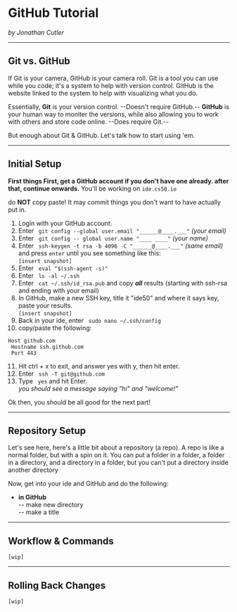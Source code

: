 # GitHub Tutorial

_by Jonathan Cutler_

---
## Git vs. GitHub
If Git is your camera, GitHub is your camera roll. Git is a tool you can use while you code; it's a system to help with version control. GitHub is the website linked to the system to help with visualizing what you do.  

Essentially, **Git** is your version control. --Doesn't require GitHub.-- **GitHub** is your human way to moniter the versions, while also allowing you to work with others and store code online. --Does require Git.--

But enough about Git & GitHub. Let's talk how to start using 'em.  

---
## Initial Setup
**First things First, get a GitHub account if you don't have one already. after that, continue onwards.**
You'll be working on `` ide.cs50.io ``

do **NOT** copy paste! It may commit things you don't want to have actually put in.
1. Login with your GitHub account.
2. Enter `` git config --global user.email "______@____.___"``  *(your email)*
3. Enter `` git config -- global user.name "____ ____"`` *(your name)*
4. Enter `` ssh-keygen -t rsa -b 4096 -C "______@____.___"``  *(same email)* and press ``enter`` until you see something like this:  
``[insert snapshot]``
5. Enter `` eval "$(ssh-agent -s)"``
6. Enter `` ls -al ~/.ssh``
7. Enter `` cat ~/.ssh/id_rsa.pub`` and copy ***all*** results  (starting with ssh-rsa and ending with your email)  
8. In GitHub, make a new SSH key, title it "ide50" and where it says key, paste your results.  
``[insert snapshot]``
9. Back in your ide, enter `` sudo nano ~/.ssh/config``
10. copy/paste the following:  
```
Host github.com
 Hostname ssh.github.com
 Port 443
 ```
11. Hit ctrl + x to exit, and answer yes with y, then hit enter.
12. Enter `` ssh -T git@github.com``
13. Type `` yes`` and hit Enter.  
*you should see a message saying "hi" and "welcome!"*

Ok then, you should be all good for the next part!

---
## Repository Setup
Let's see here, here's a little bit about a repository (a repo). A repo is like a normal folder, but with a spin on it. You can put a folder in a folder, a folder in a directory, and a directory in a folder, but you can't put a directory inside another directory


Now, get into your ide and GitHub and do the following:  
* **in GitHub**  
-- make new directory  
-- make a title

---
## Workflow & Commands

`[wip]`

---
## Rolling Back Changes

`[wip]`

